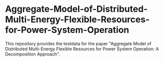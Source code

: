 # Aggregate-Model-of-Distributed-Multi-Energy-Flexible-Resources-for-Power-System-Operation
This repository provides the testdata for the paper "Aggregate Model of Distributed Multi-Energy Flexible Resources for Power System Operation: A Decomposition Approach".
